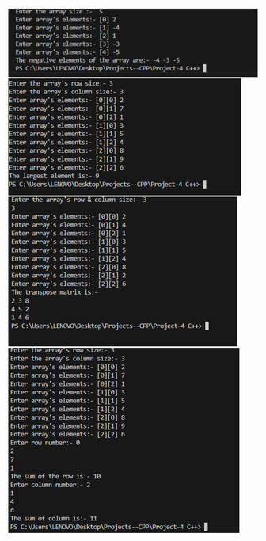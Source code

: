 ![alt text](Question-1.png)
![alt text](Question-2.png)
![alt text](Question-3.png)
![alt text](Question-4.png)